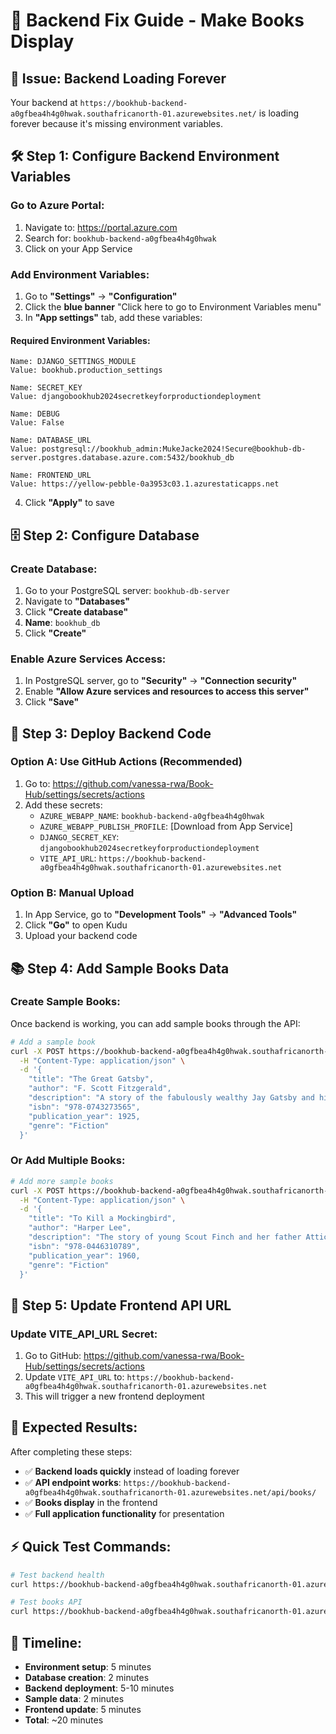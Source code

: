 # 🔧 Backend Fix Guide - Make Books Display

## 🚨 **Issue: Backend Loading Forever**

Your backend at `https://bookhub-backend-a0gfbea4h4g0hwak.southafricanorth-01.azurewebsites.net/` is loading forever because it's missing environment variables.

## 🛠️ **Step 1: Configure Backend Environment Variables**

### **Go to Azure Portal:**
1. Navigate to: https://portal.azure.com
2. Search for: `bookhub-backend-a0gfbea4h4g0hwak`
3. Click on your App Service

### **Add Environment Variables:**
1. Go to **"Settings"** → **"Configuration"**
2. Click the **blue banner** "Click here to go to Environment Variables menu"
3. In **"App settings"** tab, add these variables:

#### **Required Environment Variables:**

```
Name: DJANGO_SETTINGS_MODULE
Value: bookhub.production_settings

Name: SECRET_KEY
Value: djangobookhub2024secretkeyforproductiondeployment

Name: DEBUG
Value: False

Name: DATABASE_URL
Value: postgresql://bookhub_admin:MukeJacke2024!Secure@bookhub-db-server.postgres.database.azure.com:5432/bookhub_db

Name: FRONTEND_URL
Value: https://yellow-pebble-0a3953c03.1.azurestaticapps.net
```

4. Click **"Apply"** to save

## 🗄️ **Step 2: Configure Database**

### **Create Database:**
1. Go to your PostgreSQL server: `bookhub-db-server`
2. Navigate to **"Databases"**
3. Click **"Create database"**
4. **Name**: `bookhub_db`
5. Click **"Create"**

### **Enable Azure Services Access:**
1. In PostgreSQL server, go to **"Security"** → **"Connection security"**
2. Enable **"Allow Azure services and resources to access this server"**
3. Click **"Save"**

## 🔄 **Step 3: Deploy Backend Code**

### **Option A: Use GitHub Actions (Recommended)**
1. Go to: https://github.com/vanessa-rwa/Book-Hub/settings/secrets/actions
2. Add these secrets:
   - `AZURE_WEBAPP_NAME`: `bookhub-backend-a0gfbea4h4g0hwak`
   - `AZURE_WEBAPP_PUBLISH_PROFILE`: [Download from App Service]
   - `DJANGO_SECRET_KEY`: `djangobookhub2024secretkeyforproductiondeployment`
   - `VITE_API_URL`: `https://bookhub-backend-a0gfbea4h4g0hwak.southafricanorth-01.azurewebsites.net`

### **Option B: Manual Upload**
1. In App Service, go to **"Development Tools"** → **"Advanced Tools"**
2. Click **"Go"** to open Kudu
3. Upload your backend code

## 📚 **Step 4: Add Sample Books Data**

### **Create Sample Books:**
Once backend is working, you can add sample books through the API:

```bash
# Add a sample book
curl -X POST https://bookhub-backend-a0gfbea4h4g0hwak.southafricanorth-01.azurewebsites.net/api/books/ \
  -H "Content-Type: application/json" \
  -d '{
    "title": "The Great Gatsby",
    "author": "F. Scott Fitzgerald",
    "description": "A story of the fabulously wealthy Jay Gatsby and his love for the beautiful Daisy Buchanan.",
    "isbn": "978-0743273565",
    "publication_year": 1925,
    "genre": "Fiction"
  }'
```

### **Or Add Multiple Books:**
```bash
# Add more sample books
curl -X POST https://bookhub-backend-a0gfbea4h4g0hwak.southafricanorth-01.azurewebsites.net/api/books/ \
  -H "Content-Type: application/json" \
  -d '{
    "title": "To Kill a Mockingbird",
    "author": "Harper Lee",
    "description": "The story of young Scout Finch and her father Atticus in a racially divided Alabama town.",
    "isbn": "978-0446310789",
    "publication_year": 1960,
    "genre": "Fiction"
  }'
```

## 🔗 **Step 5: Update Frontend API URL**

### **Update VITE_API_URL Secret:**
1. Go to GitHub: https://github.com/vanessa-rwa/Book-Hub/settings/secrets/actions
2. Update `VITE_API_URL` to: `https://bookhub-backend-a0gfbea4h4g0hwak.southafricanorth-01.azurewebsites.net`
3. This will trigger a new frontend deployment

## 🎯 **Expected Results:**

After completing these steps:
- ✅ **Backend loads quickly** instead of loading forever
- ✅ **API endpoint works**: `https://bookhub-backend-a0gfbea4h4g0hwak.southafricanorth-01.azurewebsites.net/api/books/`
- ✅ **Books display** in the frontend
- ✅ **Full application functionality** for presentation

## ⚡ **Quick Test Commands:**

```bash
# Test backend health
curl https://bookhub-backend-a0gfbea4h4g0hwak.southafricanorth-01.azurewebsites.net/

# Test books API
curl https://bookhub-backend-a0gfbea4h4g0hwak.southafricanorth-01.azurewebsites.net/api/books/
```

## 🚀 **Timeline:**
- **Environment setup**: 5 minutes
- **Database creation**: 2 minutes
- **Backend deployment**: 5-10 minutes
- **Sample data**: 2 minutes
- **Frontend update**: 5 minutes
- **Total**: ~20 minutes 